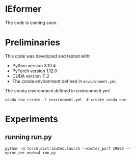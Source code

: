 # IEformer


The code is coming soon.


# Preliminaries

This code was developed and tested with:

- Python version 3.10.4
- PyTorch version 1.12.0
- CUDA version 11.2
- The conda environment defined in ```environment.yml```

The conda environment defined in environment.yml
```
conda env create -f environment.yml  # create conda env
```


# Experiments

## running run.py

```
python -m torch.distributed.launch --master_port 29502 --nproc_per_node=4 run.py
```
